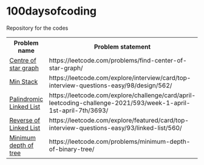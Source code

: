 # 100daysofcoding
Repository for the codes
<table>
  <tr>
    <th>Problem name</th>
    <th>Problem statement</th>
  </tr>
  <tr>
    <td><a href="https://github.com/vsvt2000/100daysofcoding/blob/main/centerofstar.py">Centre of star graph</a></td>
    <td>https://leetcode.com/problems/find-center-of-star-graph/</td>
  </tr>
  <tr>
    <td><a href="https://github.com/vsvt2000/100daysofcoding/blob/main/minstack.py">Min Stack</a></td>
    <td>https://leetcode.com/explore/interview/card/top-interview-questions-easy/98/design/562/</td>
  </tr>
  <tr>
    <td><a href="https://github.com/vsvt2000/100daysofcoding/blob/main/palindromell.py">Palindromic Linked List</a></td>
    <td>https://leetcode.com/explore/challenge/card/april-leetcoding-challenge-2021/593/week-1-april-1st-april-7th/3693/</td>
  </tr>
  <tr>
    <td><a href="https://github.com/vsvt2000/100daysofcoding/blob/main/reversell.py">Reverse of Linked List</a></td>
    <td>https://leetcode.com/explore/featured/card/top-interview-questions-easy/93/linked-list/560/</td>
  </tr>
  <tr>
    <td><a href="https://github.com/vsvt2000/100daysofcoding/blob/main/mindepth.py">Minimum depth of tree</a></td>
    <td>https://leetcode.com/problems/minimum-depth-of-binary-tree/</td>
  </tr>
